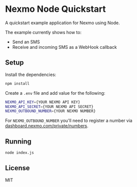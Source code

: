 # Nexmo Node Quickstart

A quickstart example application for Nexmo using Node.

The example currently shows how to:

* Send an SMS
* Receive and incoming SMS as a WebHook callback

## Setup

Install the dependencies:

```bash
npm install
```

Create a `.env` file and add value for the following:

```bash
NEXMO_API_KEY={YOUR NEXMO API KEY}
NEXMO_API_SECRET={YOUR NEXMO API SECRET}
NEXMO_OUTBOUND_NUMBER={YOUR NEXMO NUMBER}
```

For `NEXMO_OUTBOUND_NUMBER` you'll need to register a number via [dashboard.nexmo.com/private/numbers](https://dashboard.nexmo.com/private/numbers).

## Running

```bash
node index.js
```

## License

MIT
